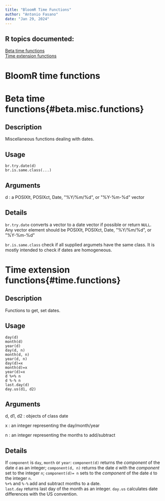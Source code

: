 ```yaml
---
title: "BloomR Time Functions"
author: "Antonio Fasano"
date: "Jan 29, 2024"
---
```


R topics documented:
-----------
[Beta time functions](#beta.misc.functions)   
[Time extension functions](#time.functions)   









# BloomR time functions


Beta time functions{#beta.misc.functions}
=========================================

Description
------------

Miscellaneous functions dealing with dates. 


Usage
-----
    br.try.date(d)
    br.is.same.class(...)


Arguments
---------
d
:   a POSIXlt, POSIXct, Date, "%Y/%m/%d", or "%Y-%m-%d" vector

Details
-------

`br.try.date` converts a vector to a date vector if possible or return `NULL`. Any vector element should be POSIXlt, POSIXct, Date, "%Y/%m/%d", or "%Y-%m-%d"

`br.is.same.class` check if all supplied argumets have the same class. It is mostly intended to check if dates are homogeneous. 





Time extension functions{#time.functions}
=========================================

Description
------------
Functions to get, set dates.

Usage
-----
    day(d)
    month(d)
    year(d)
    day(d, n)
    month(d, n)
    year(d, n)
    day(d)=x
    month(d)=x
    year(d)=x
    d %+% n
    d %-% n
    last.day(d)
    day.us(d1, d2)

Arguments
---------
d, d1, d2
:   objects of class date  

x
:   an integer representing the day/month/year  

n
:   an integer representing the months to add/subtract


Details
-------
If `component` is `day`, `month` or `year`: `component(d)` returns the *component* of the date `d` as an integer; `component(d, n)` returns the date `d` with the *component* set to the integer `n`; `component(d)= n` sets to the *component* of the date `d` to the integer `n`.  
`%+%` and `%-%` add and subtract months to a date.  
`last.day` returns last day of the month as an integer. `day.us` calculates date differences with the US convention.  









 

    
<!-- Local Variables: -->
<!-- mode: rmd -->
<!-- End: -->

<!--  LocalWords:  BloomR
 -->
